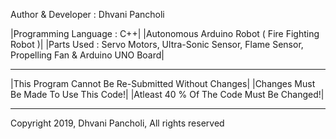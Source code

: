 Author & Developer : Dhvani Pancholi

|Programming Language : C++|
|Autonomous Arduino Robot ( Fire Fighting Robot )|
|Parts Used : Servo Motors, Ultra-Sonic Sensor, Flame Sensor, Propelling Fan & Arduino UNO Board|

***************************************************
|This Program Cannot Be Re-Submitted Without Changes|
|Changes Must Be Made To Use This Code!|
|Atleast 40 % Of The Code Must Be Changed!|
***************************************************

Copyright 2019, Dhvani Pancholi, All rights reserved
